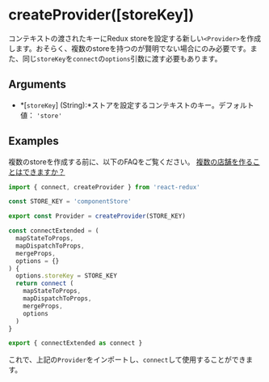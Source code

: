 # createProvider([storeKey])
コンテキストの渡されたキーにRedux storeを設定する新しい`<Provider>`を作成します。おそらく、複数のstoreを持つのが賢明でない場合にのみ必要です。また、同じ`storeKey`を`connect`の`options`引数に渡す必要もあります。

## Arguments
- *[`storeKey`] (String):*ストアを設定するコンテキストのキー。デフォルト値： `'store'`

## Examples
複数のstoreを作成する前に、以下のFAQをご覧ください。
[複数の店舗を作ることはできますか？](http://redux.js.org/docs/faq/StoreSetup.html#can-or-should-i-create-multiple-stores-can-i-import-my-store-directly-and-use-it-in-components-myself)
```javascript
import { connect, createProvider } from 'react-redux'

const STORE_KEY = 'componentStore'

export const Provider = createProvider(STORE_KEY)

const connectExtended = (
  mapStateToProps,
  mapDispatchToProps,
  mergeProps,
  options = {}
) {
  options.storeKey = STORE_KEY
  return connect (
    mapStateToProps,
    mapDispatchToProps,
    mergeProps,
    options
  )
}

export { connectExtended as connect }
```
これで、上記の`Provider`をインポートし、`connect`して使用することができます。
